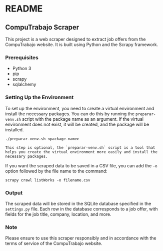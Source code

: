 # README
## CompuTrabajo Scraper

This project is a web scraper designed to extract job offers from the CompuTrabajo website. It is built using Python and the Scrapy framework.

### Prerequisites

- Python 3
- pip
- scrapy
- sqlalchemy

### Setting Up the Environment

To set up the environment, you need to create a virtual environment and install the necessary packages. You can do this by running the `preparar-venv.sh` script with the package name as an argument. If the virtual environment does not exist, it will be created, and the package will be installed.

```shellscript
./preparar-venv.sh <package-name>

This step is optional, the `preparar-venv.sh` script is a tool that helps you create the virtual environment more easily and install the necessary packages.

```

If you want the scraped data to be saved in a CSV file, you can add the `-o` option followed by the file name to the command:

```shellscript
scrapy crawl listWorks -o filename.csv
```

### Output

The scraped data will be stored in the SQLite database specified in the `settings.py` file. Each row in the database corresponds to a job offer, with fields for the job title, company, location, and more.

### Note

Please ensure to use this scraper responsibly and in accordance with the terms of service of the CompuTrabajo website.
```